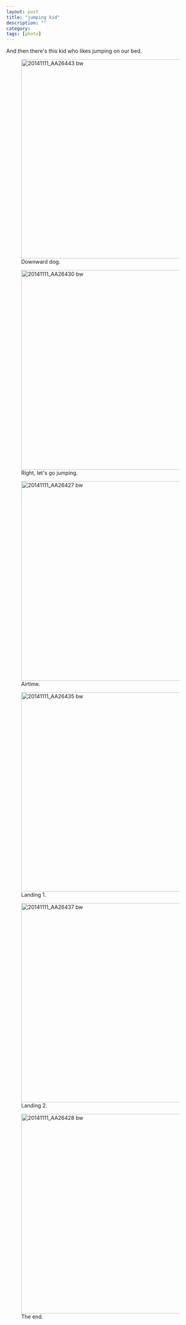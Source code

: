 ```yaml
---
layout: post
title: "jumping kid"
description: ""
category:
tags: [photo]
---
```


And then there's this kid who likes jumping on our bed.



<figure>
    <a href="https://www.flickr.com/photos/aadm/15777240502" title="20141111_AA26443 bw by Alessandro Amato, on Flickr"><img src="https://farm6.staticflickr.com/5604/15777240502_292435c249_c.jpg" width="800" height="533" alt="20141111_AA26443 bw"></a>
    <figcaption>Downward dog.</figcaption>
</figure>


<figure>
    <a href="https://www.flickr.com/photos/aadm/15590878240" title="20141111_AA26430 bw by Alessandro Amato, on Flickr"><img src="https://farm9.staticflickr.com/8536/15590878240_781ee47d8e_c.jpg" width="800" height="534" alt="20141111_AA26430 bw"></a>
    <figcaption>Right, let's go jumping.</figcaption>
</figure>


<figure>
    <a href="https://www.flickr.com/photos/aadm/15155731014" title="20141111_AA26427 bw by Alessandro Amato, on Flickr"><img src="https://farm8.staticflickr.com/7498/15155731014_78eebdb1ec_c.jpg" width="800" height="534" alt="20141111_AA26427 bw"></a>
    <figcaption>Airtime.</figcaption>
</figure>


<figure>
    <a href="https://www.flickr.com/photos/aadm/15589851259" title="20141111_AA26435 bw by Alessandro Amato, on Flickr"><img src="https://farm8.staticflickr.com/7468/15589851259_0325065bed_c.jpg" width="800" height="533" alt="20141111_AA26435 bw"></a>
    <figcaption>Landing 1.</figcaption>
</figure>

<figure>
    <a href="https://www.flickr.com/photos/aadm/15590517347" title="20141111_AA26437 bw by Alessandro Amato, on Flickr"><img src="https://farm8.staticflickr.com/7530/15590517347_b34ea445cf_c.jpg" width="800" height="533" alt="20141111_AA26437 bw"></a>
    <figcaption>Landing 2.</figcaption>
</figure>

<figure>
    <a href="https://www.flickr.com/photos/aadm/15590262688" title="20141111_AA26428 bw by Alessandro Amato, on Flickr"><img src="https://farm6.staticflickr.com/5608/15590262688_54a68c4d12_c.jpg" width="800" height="534" alt="20141111_AA26428 bw"></a>
    <figcaption>The end.</figcaption>
</figure>



